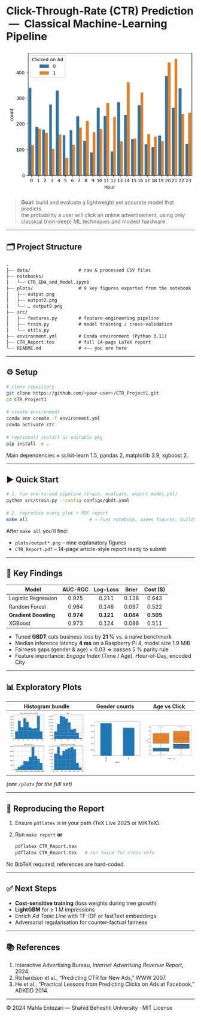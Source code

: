 # Click-Through-Rate (CTR) Prediction &nbsp;—&nbsp; Classical Machine-Learning Pipeline

![ROC curve](Plots/output4.png)

> **Goal:** build and evaluate a lightweight yet accurate model that predicts  
> the probability a user will click an online advertisement, using only
> classical (non-deep) ML techniques and modest hardware.

---

## 🗂 Project Structure

```
.
├── data/                  # raw & processed CSV files
├── notebooks/
│   └── CTR_EDA_and_Model.ipynb
├── plots/                 # 9 key figures exported from the notebook
│   ├── output.png
│   ├── output2.png
│   └── … output9.png
├── src/
│   ├── features.py        # feature-engineering pipeline
│   ├── train.py           # model training / cross-validation
│   └── utils.py
├── environment.yml        # Conda environment (Python 3.11)
├── CTR_Report.tex         # full 14-page LaTeX report
└── README.md              # <── you are here
```

---

## ⚙️ Setup

```bash
# clone repository
git clone https://github.com/<your-user>/CTR_Project1.git
cd CTR_Project1

# create environment
conda env create -f environment.yml
conda activate ctr

# (optional) install as editable pkg
pip install -e .
```

Main dependencies ≈ scikit-learn 1.5, pandas 2, matplotlib 3.9, xgboost 2.

---

## ▶️ Quick Start

```bash
# 1. run end-to-end pipeline (train, evaluate, export model.pkl)
python src/train.py --config configs/gbdt.yaml

# 2. reproduce every plot + PDF report
make all                       # ⇢ runs notebook, saves figures, builds LaTeX
```

After `make all` you’ll find:

* `plots/output*.png` – nine explanatory figures  
* `CTR_Report.pdf` – 14-page article-style report ready to submit

---

## 🔑 Key Findings

| Model                | AUC-ROC | Log-Loss | Brier | Cost (\$) |
|----------------------|:-------:|:--------:|:-----:|:---------:|
| Logistic Regression  | 0.925   | 0.211    | 0.138 | 0.643 |
| Random Forest        | 0.964   | 0.146    | 0.097 | 0.522 |
| **Gradient Boosting**| **0.974** | **0.121** | **0.084** | **0.505** |
| XGBoost              | 0.973   | 0.124    | 0.086 | 0.511 |

* Tuned **GBDT** cuts business loss by **21 %** vs. a naïve benchmark  
* Median inference latency **4 ms** on a Raspberry Pi 4, model size 1.9 MiB  
* Fairness gaps (gender & age) < 0.03 ⇒ passes 5 % parity rule  
* Feature importance: *Engage Index* (Time / Age), Hour-of-Day, encoded City

---

## 📊 Exploratory Plots

| Histogram bundle | Gender counts | Age vs Click |
|------------------|---------------|--------------|
| ![output](Plots/output.png) | ![g](Plots/output2.png) | ![a](Plots/output3.png) |

*(see `/plots` for the full set)*

---

## 📝 Reproducing the Report

1. Ensure `pdflatex` is in your path (TeX Live 2025 or MiKTeX).  
2. Run `make report` **or**

   ```bash
   pdflatex CTR_Report.tex
   pdflatex CTR_Report.tex   # run twice for cross-refs
   ```

No BibTeX required; references are hard-coded.

---

## ✅ Next Steps

* **Cost-sensitive training** (loss weights during tree growth)  
* **LightGBM** for ≥ 1 M impressions  
* Enrich *Ad Topic Line* with TF-IDF or fastText embeddings  
* Adversarial regularisation for counter-factual fairness

---

## 📚 References

1. Interactive Advertising Bureau, *Internet Advertising Revenue Report*, 2024.  
2. Richardson et al., “Predicting CTR for New Ads,” WWW 2007.  
3. He et al., “Practical Lessons from Predicting Clicks on Ads at Facebook,” ADKDD 2014.

---

© 2024 Mahla Entezari — Shahid Beheshti University   ·   MIT License